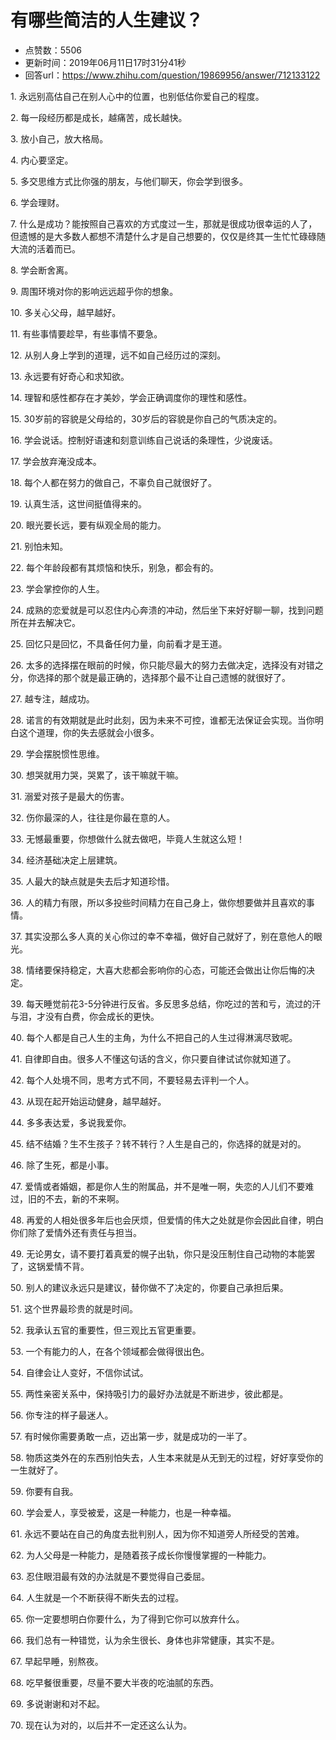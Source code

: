 # 有哪些简洁的人生建议？
- 点赞数：5506
- 更新时间：2019年06月11日17时31分41秒
- 回答url：https://www.zhihu.com/question/19869956/answer/712133122
<body>
 <p data-pid="aGj1z8Hz">1. 永远别高估自己在别人心中的位置，也别低估你爱自己的程度。</p>
 <p data-pid="IKXZiZ3b">2. 每一段经历都是成长，越痛苦，成长越快。</p>
 <p data-pid="-iI7vCLV">3. 放小自己，放大格局。</p>
 <p data-pid="I83gWu59">4. 内心要坚定。</p>
 <p data-pid="kQc10tt6">5. 多交思维方式比你强的朋友，与他们聊天，你会学到很多。</p>
 <p data-pid="TUnbnYmg">6. 学会理财。</p>
 <p data-pid="gSX85y8J">7. 什么是成功？能按照自己喜欢的方式度过一生，那就是很成功很幸运的人了，但遗憾的是大多数人都想不清楚什么才是自己想要的，仅仅是终其一生忙忙碌碌随大流的活着而已。</p>
 <p data-pid="EjN1vtw9">8. 学会断舍离。</p>
 <p data-pid="sY5T1gR3">9. 周围环境对你的影响远远超乎你的想象。</p>
 <p data-pid="ET2lWTp5">10. 多关心父母，越早越好。</p>
 <p data-pid="e2tD_dcG">11. 有些事情要趁早，有些事情不要急。</p>
 <p data-pid="hctTjP_j">12. 从别人身上学到的道理，远不如自己经历过的深刻。</p>
 <p data-pid="jiB_H5NK">13. 永远要有好奇心和求知欲。</p>
 <p data-pid="Lj-hWt3d">14. 理智和感性都存在才美妙，学会正确调度你的理性和感性。</p>
 <p data-pid="QMM7AvUR">15. 30岁前的容貌是父母给的，30岁后的容貌是你自己的气质决定的。</p>
 <p data-pid="gtv6VvMS">16. 学会说话。控制好语速和刻意训练自己说话的条理性，少说废话。</p>
 <p data-pid="2-ZDsTeh">17. 学会放弃淹没成本。</p>
 <p data-pid="dTyi-Sp0">18. 每个人都在努力的做自己，不辜负自己就很好了。</p>
 <p data-pid="hjJDh9yq">19. 认真生活，这世间挺值得来的。</p>
 <p data-pid="kBWY_Jsa">20. 眼光要长远，要有纵观全局的能力。</p>
 <p data-pid="QEUI4cm3">21. 别怕未知。</p>
 <p data-pid="Ors-0vWT">22. 每个年龄段都有其烦恼和快乐，别急，都会有的。</p>
 <p data-pid="ouFUP1Sb">23. 学会掌控你的人生。</p>
 <p data-pid="vBgxBPmA">24. 成熟的恋爱就是可以忍住内心奔溃的冲动，然后坐下来好好聊一聊，找到问题所在并去解决它。</p>
 <p data-pid="puzPrM7c">25. 回忆只是回忆，不具备任何力量，向前看才是王道。</p>
 <p data-pid="I-AIMkmX">26. 太多的选择摆在眼前的时候，你只能尽最大的努力去做决定，选择没有对错之分，你选择的那个就是最正确的，选择那个最不让自己遗憾的就很好了。</p>
 <p data-pid="9o2NgQoo">27. 越专注，越成功。</p>
 <p data-pid="W0ipz8H1">28. 诺言的有效期就是此时此刻，因为未来不可控，谁都无法保证会实现。当你明白这个道理，你的失去感就会小很多。</p>
 <p data-pid="8EqRWuCE">29. 学会摆脱惯性思维。</p>
 <p data-pid="-8a82imE">30. 想哭就用力哭，哭累了，该干嘛就干嘛。</p>
 <p data-pid="ePACFxUV">31. 溺爱对孩子是最大的伤害。</p>
 <p data-pid="YlmhGQtX">32. 伤你最深的人，往往是你最在意的人。</p>
 <p data-pid="ooy8uzCP">33. 无憾最重要，你想做什么就去做吧，毕竟人生就这么短！</p>
 <p data-pid="VBGzLr0g">34. 经济基础决定上层建筑。</p>
 <p data-pid="5qE8s5Tp">35. 人最大的缺点就是失去后才知道珍惜。</p>
 <p data-pid="tSsPHdLp">36. 人的精力有限，所以多投些时间精力在自己身上，做你想要做并且喜欢的事情。</p>
 <p data-pid="0mKDupyW">37. 其实没那么多人真的关心你过的幸不幸福，做好自己就好了，别在意他人的眼光。</p>
 <p data-pid="AkaiREfl">38. 情绪要保持稳定，大喜大悲都会影响你的心态，可能还会做出让你后悔的决定。</p>
 <p data-pid="VdJpH8qy">39. 每天睡觉前花3-5分钟进行反省。多反思多总结，你吃过的苦和亏，流过的汗与泪，才没有白费，你会成长的更快。</p>
 <p data-pid="SqQTDp8C">40. 每个人都是自己人生的主角，为什么不把自己的人生过得淋漓尽致呢。</p>
 <p data-pid="KDlK-_a4">41. 自律即自由。很多人不懂这句话的含义，你只要自律试试你就知道了。</p>
 <p data-pid="dyAjOe-M">42. 每个人处境不同，思考方式不同，不要轻易去评判一个人。</p>
 <p data-pid="SyhOnPeZ">43. 从现在起开始运动健身，越早越好。</p>
 <p data-pid="6Pz2BSD4">44. 多多表达爱，多说我爱你。</p>
 <p data-pid="z9z_hXKc">45. 结不结婚？生不生孩子？转不转行？人生是自己的，你选择的就是对的。</p>
 <p data-pid="r2cxnhaM">46. 除了生死，都是小事。</p>
 <p data-pid="1BELXmLC">47. 爱情或者婚姻，都是你人生的附属品，并不是唯一啊，失恋的人儿们不要难过，旧的不去，新的不来啊。</p>
 <p data-pid="higUaszK">48. 再爱的人相处很多年后也会厌烦，但爱情的伟大之处就是你会因此自律，明白你们除了爱情外还有责任与担当。</p>
 <p data-pid="asfZXrTW">49. 无论男女，请不要打着真爱的幌子出轨，你只是没压制住自己动物的本能罢了，这锅爱情不背。</p>
 <p data-pid="PjaANSfA">50. 别人的建议永远只是建议，替你做不了决定的，你要自己承担后果。</p>
 <p data-pid="FBv-Q-gA">51. 这个世界最珍贵的就是时间。</p>
 <p data-pid="iVehK717">52. 我承认五官的重要性，但三观比五官更重要。</p>
 <p data-pid="jYjE3Ynp">53. 一个有能力的人，在各个领域都会做得很出色。</p>
 <p data-pid="aN2vUAjA">54. 自律会让人变好，不信你试试。</p>
 <p data-pid="5igaH4YK">55. 两性亲密关系中，保持吸引力的最好办法就是不断进步，彼此都是。</p>
 <p data-pid="o_0GTvyR">56. 你专注的样子最迷人。</p>
 <p data-pid="_Ntswup4">57. 有时候你需要勇敢一点，迈出第一步，就是成功的一半了。</p>
 <p data-pid="PjmsHL9I">58. 物质这类外在的东西别怕失去，人生本来就是从无到无的过程，好好享受你的一生就好了。</p>
 <p data-pid="yf4Aem-U">59. 你要有自我。</p>
 <p data-pid="48Q207R6">60. 学会爱人，享受被爱，这是一种能力，也是一种幸福。</p>
 <p data-pid="mOPKKw1T">61. 永远不要站在自己的角度去批判别人，因为你不知道旁人所经受的苦难。</p>
 <p data-pid="ZakSqAjF">62. 为人父母是一种能力，是随着孩子成长你慢慢掌握的一种能力。</p>
 <p data-pid="MyK5Z0cX">63. 忍住眼泪最有效的办法就是不要觉得自己委屈。</p>
 <p data-pid="QlfOgtAl">64. 人生就是一个不断获得不断失去的过程。</p>
 <p data-pid="7BcbBxym">65. 你一定要想明白你要什么，为了得到它你可以放弃什么。</p>
 <p data-pid="-ZRbzHs8">66. 我们总有一种错觉，认为余生很长、身体也非常健康，其实不是。</p>
 <p data-pid="fLQY3nVD">67. 早起早睡，别熬夜。</p>
 <p data-pid="lNVfIfg2">68. 吃早餐很重要，尽量不要大半夜的吃油腻的东西。</p>
 <p data-pid="728ElPw1">69. 多说谢谢和对不起。</p>
 <p data-pid="6ImZZBo-">70. 现在认为对的，以后并不一定还这么认为。</p>
</body>
